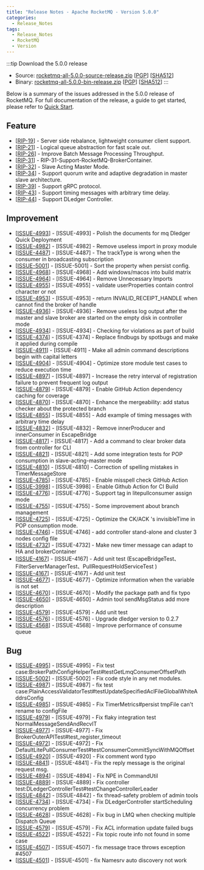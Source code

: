 ```yaml
---
title: "Release Notes - Apache RocketMQ - Version 5.0.0"
categories:
  - Release_Notes
tags:
  - Release_Notes
  - RocketMQ
  - Version
---
```


:::tip    Download the 5.0.0 release
- Source: [rocketmq-all-5.0.0-source-release.zip](https://www.apache.org/dyn/closer.cgi?path=rocketmq/5.0.0/rocketmq-all-5.0.0-source-release.zip) [[PGP](https://www.apache.org/dist/rocketmq/5.0.0/rocketmq-all-5.0.0-source-release.zip.asc)] [[SHA512](https://www.apache.org/dist/rocketmq/5.0.0/rocketmq-all-5.0.0-source-release.zip.sha512)]
- Binary: [rocketmq-all-5.0.0-bin-release.zip](https://www.apache.org/dyn/closer.cgi?path=rocketmq/5.0.0/rocketmq-all-5.0.0-bin-release.zip) [[PGP](https://www.apache.org/dist/rocketmq/5.0.0/rocketmq-all-5.0.0-bin-release.zip.asc)] [[SHA512](https://www.apache.org/dist/rocketmq/5.0.0/rocketmq-all-5.0.0-bin-release.zip.sha512)]
:::
<!--truncate-->

Below is a summary of the issues addressed in the 5.0.0 release of RocketMQ. For full documentation of the release, a guide to get started, please refer to <a href='/docs/quickStart/01quickstart/'>Quick Start</a>.
## Feature
<ul>
<li>[<a href='https://github.com/apache/rocketmq/wiki/%5BRIP-19%5D-Server-side-rebalance,--lightweight-consumer-client-support'>RIP-19</a>] -  Server side rebalance, lightweight consumer client support.
</li>
<li>[<a href='https://github.com/apache/rocketmq/wiki/RIP-21-logical-queue-abstraction-for-static-topic-and-fast-scale-out'>RIP-21</a>] -  Logical queue abstraction for fast scale out.
</li>
<li>[<a href='https://github.com/apache/rocketmq/wiki/RIP-26-Improve-Batch-Message-Processing-Throughput'>RIP-26</a>] - Improve Batch Message Processing Throughput.
</li>
<li>[<a href='https://github.com/apache/rocketmq/wiki/RIP-31-Support-RocketMQ-BrokerContainer'>RIP-31</a>] - RIP-31-Support-RocketMQ-BrokerContainer.
</li>
<li>[<a href='https://github.com/apache/rocketmq/wiki/RIP-32-Slave-Acting-Master-Mode'>RIP-32</a>] - Slave Acting Master Mode.
</li>
<li>[<a href='https://github.com/apache/rocketmq/wiki/RIP-34-Support-quorum-write-and-adaptive-degradation-in-master-slave-architecture'>RIP-34</a>] - Support quorum write and adaptive degradation in master slave architecture.
</li>
<li>[<a href='https://shimo.im/docs/gXqmeEPYgdUw5bqo'>RIP-39</a>] - Support gRPC protocol.
</li>
<li>[<a href='https://shimo.im/docs/gXqme9PKKpIeD7qo/read'>RIP-43</a>] - Support timing messages with arbitrary time delay.
</li>


<li>[<a href='https://github.com/apache/rocketmq/wiki/RIP-44-Support-DLedger-Controller'>RIP-44</a>] - Support DLedger Controller.
</li>
</ul>

## Improvement

<ul>
<li>[<a href='https://github.com/apache/rocketmq/issues/4993'>ISSUE-4993</a>] - [ISSUE-4993] - Polish the documents for mq Dledger Quick Deployment</li>
<li>[<a href='https://github.com/apache/rocketmq/issues/4982'>ISSUE-4982</a>] - [ISSUE-4982] - Remove useless import in proxy module</li>
<li>[<a href='https://github.com/apache/rocketmq/issues/4487'>ISSUE-4487</a>] - [ISSUE-4487] - The trackType is wrong when the consumer in broadcasting subscription</li>
<li>[<a href='https://github.com/apache/rocketmq/issues/5001'>ISSUE-5001</a>] - [ISSUE-5001] - Sort the property when persist config.</li>
<li>[<a href='https://github.com/apache/rocketmq/issues/4968'>ISSUE-4968</a>] - [ISSUE-4968] - Add windows/macos into build matrix</li>
<li>[<a href='https://github.com/apache/rocketmq/issues/4964'>ISSUE-4964</a>] - [ISSUE-4964] - Remove Unnecessary Imports</li>
<li>[<a href='https://github.com/apache/rocketmq/issues/4955'>ISSUE-4955</a>] - [ISSUE-4955] - validate userProperties contain control character or not</li>
<li>[<a href='https://github.com/apache/rocketmq/issues/4953'>ISSUE-4953</a>] - [ISSUE-4953] - return INVALID_RECEIPT_HANDLE when cannot find the broker of handle</li>
<li>[<a href='https://github.com/apache/rocketmq/issues/4936'>ISSUE-4936</a>] - [ISSUE-4936] - Remove useless log output after the master and slave broker are started on the empty disk in controller mode</li>
<li>[<a href='https://github.com/apache/rocketmq/issues/4934'>ISSUE-4934</a>] - [ISSUE-4934] - Checking for violations as part of build</li>
<li>[<a href='https://github.com/apache/rocketmq/issues/4374'>ISSUE-4374</a>] - [ISSUE-4374] - Replace findbugs by spotbugs and make it applied during compile</li>
<li>[<a href='https://github.com/apache/rocketmq/issues/4911'>ISSUE-4911</a>] - [ISSUE-4911] - Make all admin command descriptions begin with capital letters</li>
<li>[<a href='https://github.com/apache/rocketmq/issues/4904'>ISSUE-4904</a>] - [ISSUE-4904] - Optimize store module test cases to reduce execution time</li>
<li>[<a href='https://github.com/apache/rocketmq/issues/4897'>ISSUE-4897</a>] - [ISSUE-4897] - Increase the retry interval of registration failure to prevent frequent log output</li>
<li>[<a href='https://github.com/apache/rocketmq/issues/4879'>ISSUE-4879</a>] - [ISSUE-4879] - Enable GitHub Action dependency caching for coverage</li>
<li>[<a href='https://github.com/apache/rocketmq/issues/4870'>ISSUE-4870</a>] - [ISSUE-4870] - Enhance the mergeability: add status checker about the protected branch</li>
<li>[<a href='https://github.com/apache/rocketmq/issues/4855'>ISSUE-4855</a>] - [ISSUE-4855] - Add example of timing messages with arbitrary time delay</li>
<li>[<a href='https://github.com/apache/rocketmq/issues/4832'>ISSUE-4832</a>] - [ISSUE-4832] - Remove innerProducer and innerConsumer in EscapeBridge</li>
<li>[<a href='https://github.com/apache/rocketmq/issues/4817'>ISSUE-4817</a>] - [ISSUE-4817] - Add a command to clear broker data from controller for CLI</li>
<li>[<a href='https://github.com/apache/rocketmq/issues/4821'>ISSUE-4821</a>] - [ISSUE-4821] - Add some integration tests for POP consumption in slave-acting-master mode</li>
<li>[<a href='https://github.com/apache/rocketmq/issues/4810'>ISSUE-4810</a>] - [ISSUE-4810] - Correction of spelling mistakes in TimerMessageStore</li>
<li>[<a href='https://github.com/apache/rocketmq/issues/4785'>ISSUE-4785</a>] - [ISSUE-4785] - Enable misspell check GitHub Action</li>
<li>[<a href='https://github.com/apache/rocketmq/issues/3998'>ISSUE-3998</a>] - [ISSUE-3998] - Enable Github Action for CI Build</li>
<li>[<a href='https://github.com/apache/rocketmq/issues/4776'>ISSUE-4776</a>] - [ISSUE-4776] - Support tag in litepullconsumer assign mode</li>
<li>[<a href='https://github.com/apache/rocketmq/issues/4755'>ISSUE-4755</a>] - [ISSUE-4755] - Some improvement about branch management</li>
<li>[<a href='https://github.com/apache/rocketmq/issues/4725'>ISSUE-4725</a>] - [ISSUE-4725] - Optimize the CK/ACK 's invisibleTime in POP consumption mode.</li>
<li>[<a href='https://github.com/apache/rocketmq/issues/4746'>ISSUE-4746</a>] - [ISSUE-4746] - add controller stand-alone and cluster 3 nodes config file</li>
<li>[<a href='https://github.com/apache/rocketmq/issues/4732'>ISSUE-4732</a>] - [ISSUE-4732] - Make new timer message can adapt to HA and brokerContainer</li>
<li>[<a href='https://github.com/apache/rocketmq/issues/4167'>ISSUE-4167</a>] - [ISSUE-4167] - Add unit test (EscapeBridgeTest、FilterServerManagerTest、PullRequestHoldServiceTest )</li>
<li>[<a href='https://github.com/apache/rocketmq/issues/4167'>ISSUE-4167</a>] - [ISSUE-4167] - Add unit test</li>
<li>[<a href='https://github.com/apache/rocketmq/issues/4677'>ISSUE-4677</a>] - [ISSUE-4677] - Optimize information when the variable is not set</li>
<li>[<a href='https://github.com/apache/rocketmq/issues/4670'>ISSUE-4670</a>] - [ISSUE-4670] - Modify the package path and fix typo</li>
<li>[<a href='https://github.com/apache/rocketmq/issues/4650'>ISSUE-4650</a>] - [ISSUE-4650] - Admin tool sendMsgStatus add more description</li>
<li>[<a href='https://github.com/apache/rocketmq/issues/4579'>ISSUE-4579</a>] - [ISSUE-4579] - Add unit test</li>
<li>[<a href='https://github.com/apache/rocketmq/issues/4576'>ISSUE-4576</a>] - [ISSUE-4576] - Upgrade dledger version to 0.2.7</li>
<li>[<a href='https://github.com/apache/rocketmq/issues/4568'>ISSUE-4568</a>] - [ISSUE-4568] - Improve performance of consume queue</li>
</ul>

## Bug
<ul>
<li>[<a href='https://github.com/apache/rocketmq/issues/4995'>ISSUE-4995</a>] - [ISSUE-4995] - Fix test case:BrokerPathConfigHelperTest#testGetLmqConsumerOffsetPath</li>
<li>[<a href='https://github.com/apache/rocketmq/issues/5002'>ISSUE-5002</a>] - [ISSUE-5002] - Fix code style in any net modules.</li>
<li>[<a href='https://github.com/apache/rocketmq/issues/4987'>ISSUE-4987</a>] - [ISSUE-4987] - fix test case:PlainAccessValidatorTest#testUpdateSpecifiedAclFileGlobalWhiteAddrsConfig</li>
<li>[<a href='https://github.com/apache/rocketmq/issues/4985'>ISSUE-4985</a>] - [ISSUE-4985] - Fix TimerMetrics#persist tmpFile can't rename to configFile</li>
<li>[<a href='https://github.com/apache/rocketmq/issues/4979'>ISSUE-4979</a>] - [ISSUE-4979] - Fix flaky integration test NormalMessageSendAndRecvIT</li>
<li>[<a href='https://github.com/apache/rocketmq/issues/4977'>ISSUE-4977</a>] - [ISSUE-4977] - Fix BrokerOuterAPITest#test_register_timeout</li>
<li>[<a href='https://github.com/apache/rocketmq/issues/4972'>ISSUE-4972</a>] - [ISSUE-4972] - Fix DefaultLitePullConsumerTest#testConsumerCommitSyncWithMQOffset</li>
<li>[<a href='https://github.com/apache/rocketmq/issues/4920'>ISSUE-4920</a>] - [ISSUE-4920] - Fix comment word typo</li>
<li>[<a href='https://github.com/apache/rocketmq/issues/4841'>ISSUE-4841</a>] - [ISSUE-4841] - Fix the reply message is the original request msg.</li>
<li>[<a href='https://github.com/apache/rocketmq/issues/4894'>ISSUE-4894</a>] - [ISSUE-4894] - Fix NPE in CommandUtil</li>
<li>[<a href='https://github.com/apache/rocketmq/issues/4889'>ISSUE-4889</a>] - [ISSUE-4889] - Fix controller test:DLedgerControllerTest#testChangeControllerLeader</li>
<li>[<a href='https://github.com/apache/rocketmq/issues/4842'>ISSUE-4842</a>] - [ISSUE-4842] - fix thread-safety problem of admin tools</li>
<li>[<a href='https://github.com/apache/rocketmq/issues/4734'>ISSUE-4734</a>] - [ISSUE-4734] - Fix DLedgerController startScheduling concurrency problem</li>
<li>[<a href='https://github.com/apache/rocketmq/issues/4628'>ISSUE-4628</a>] - [ISSUE-4628] - Fix bug in LMQ when checking multiple Dispatch Queue</li>
<li>[<a href='https://github.com/apache/rocketmq/issues/4579'>ISSUE-4579</a>] - [ISSUE-4579] - Fix ACL information update failed bugs</li>
<li>[<a href='https://github.com/apache/rocketmq/issues/4522'>ISSUE-4522</a>] - [ISSUE-4522] - Fix topic route info not found in some case</li>
<li>[<a href='https://github.com/apache/rocketmq/issues/4507'>ISSUE-4507</a>] - [ISSUE-4507] - fix message trace throws exception #4507</li>
<li>[<a href='https://github.com/apache/rocketmq/issues/4501'>ISSUE-4501</a>] - [ISSUE-4501] - fix Namesrv auto discovery not work</li>

</ul>
